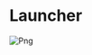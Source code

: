 # Launcher
![Png](https://github.com/69BooM96/Launcher/assets/112813552/86c6faae-252b-4965-af51-982ab19fcef6)
